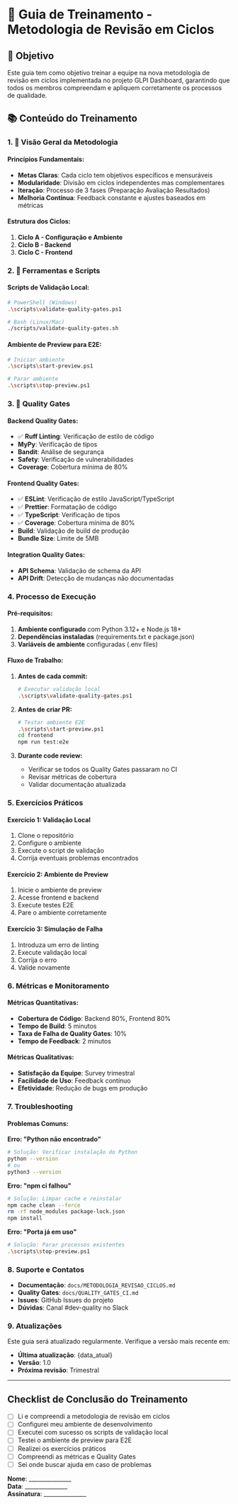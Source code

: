 ﻿# 👥 Guia de Treinamento - Metodologia de Revisão em Ciclos

## 🎯 Objetivo

Este guia tem como objetivo treinar a equipe na nova metodologia de revisão em ciclos implementada no projeto GLPI Dashboard, garantindo que todos os membros compreendam e apliquem corretamente os processos de qualidade.

## 📚 Conteúdo do Treinamento

### 1. 📖 Visão Geral da Metodologia

#### Princípios Fundamentais:
- **Metas Claras**: Cada ciclo tem objetivos específicos e mensuráveis
- **Modularidade**: Divisão em ciclos independentes mas complementares
- **Iteração**: Processo de 3 fases (Preparação  Avaliação  Resultados)
- **Melhoria Contínua**: Feedback constante e ajustes baseados em métricas

#### Estrutura dos Ciclos:
1. **Ciclo A - Configuração e Ambiente**
2. **Ciclo B - Backend**
3. **Ciclo C - Frontend**

### 2. 🔧 Ferramentas e Scripts

#### Scripts de Validação Local:
```bash
# PowerShell (Windows)
.\scripts\validate-quality-gates.ps1

# Bash (Linux/Mac)
./scripts/validate-quality-gates.sh
```

#### Ambiente de Preview para E2E:
```bash
# Iniciar ambiente
.\scripts\start-preview.ps1

# Parar ambiente
.\scripts\stop-preview.ps1
```

### 3. 🚦 Quality Gates

#### Backend Quality Gates:
- ✅ **Ruff Linting**: Verificação de estilo de código
-  **MyPy**: Verificação de tipos
-  **Bandit**: Análise de segurança
-  **Safety**: Verificação de vulnerabilidades
-  **Coverage**: Cobertura mínima de 80%

#### Frontend Quality Gates:
- ✅ **ESLint**: Verificação de estilo JavaScript/TypeScript
- ✅ **Prettier**: Formatação de código
- ✅ **TypeScript**: Verificação de tipos
- ✅ **Coverage**: Cobertura mínima de 80%
-  **Build**: Validação de build de produção
-  **Bundle Size**: Limite de 5MB

#### Integration Quality Gates:
-  **API Schema**: Validação de schema da API
-  **API Drift**: Detecção de mudanças não documentadas

### 4.  Processo de Execução

#### Pré-requisitos:
1. **Ambiente configurado** com Python 3.12+ e Node.js 18+
2. **Dependências instaladas** (requirements.txt e package.json)
3. **Variáveis de ambiente** configuradas (.env files)

#### Fluxo de Trabalho:

1. **Antes de cada commit:**
   ```bash
   # Executar validação local
   .\scripts\validate-quality-gates.ps1
   ```

2. **Antes de criar PR:**
   ```bash
   # Testar ambiente E2E
   .\scripts\start-preview.ps1
   cd frontend
   npm run test:e2e
   ```

3. **Durante code review:**
   - Verificar se todos os Quality Gates passaram no CI
   - Revisar métricas de cobertura
   - Validar documentação atualizada

### 5.  Exercícios Práticos

#### Exercício 1: Validação Local
1. Clone o repositório
2. Configure o ambiente
3. Execute o script de validação
4. Corrija eventuais problemas encontrados

#### Exercício 2: Ambiente de Preview
1. Inicie o ambiente de preview
2. Acesse frontend e backend
3. Execute testes E2E
4. Pare o ambiente corretamente

#### Exercício 3: Simulação de Falha
1. Introduza um erro de linting
2. Execute validação local
3. Corrija o erro
4. Valide novamente

### 6.  Métricas e Monitoramento

#### Métricas Quantitativas:
- **Cobertura de Código**: Backend 80%, Frontend 80%
- **Tempo de Build**: 5 minutos
- **Taxa de Falha de Quality Gates**: 10%
- **Tempo de Feedback**: 2 minutos

#### Métricas Qualitativas:
- **Satisfação da Equipe**: Survey trimestral
- **Facilidade de Uso**: Feedback contínuo
- **Efetividade**: Redução de bugs em produção

### 7.  Troubleshooting

#### Problemas Comuns:

**Erro: "Python não encontrado"**
```bash
# Solução: Verificar instalação do Python
python --version
# ou
python3 --version
```

**Erro: "npm ci falhou"**
```bash
# Solução: Limpar cache e reinstalar
npm cache clean --force
rm -rf node_modules package-lock.json
npm install
```

**Erro: "Porta já em uso"**
```bash
# Solução: Parar processos existentes
.\scripts\stop-preview.ps1
```

### 8.  Suporte e Contatos

- **Documentação**: `docs/METODOLOGIA_REVISAO_CICLOS.md`
- **Quality Gates**: `docs/QUALITY_GATES_CI.md`
- **Issues**: GitHub Issues do projeto
- **Dúvidas**: Canal #dev-quality no Slack

### 9.  Atualizações

Este guia será atualizado regularmente. Verifique a versão mais recente em:
- **Última atualização**: {data_atual}
- **Versão**: 1.0
- **Próxima revisão**: Trimestral

---

##  Checklist de Conclusão do Treinamento

- [ ] Li e compreendi a metodologia de revisão em ciclos
- [ ] Configurei meu ambiente de desenvolvimento
- [ ] Executei com sucesso os scripts de validação local
- [ ] Testei o ambiente de preview para E2E
- [ ] Realizei os exercícios práticos
- [ ] Compreendi as métricas e Quality Gates
- [ ] Sei onde buscar ajuda em caso de problemas

**Nome**: _______________  
**Data**: _______________  
**Assinatura**: _______________
